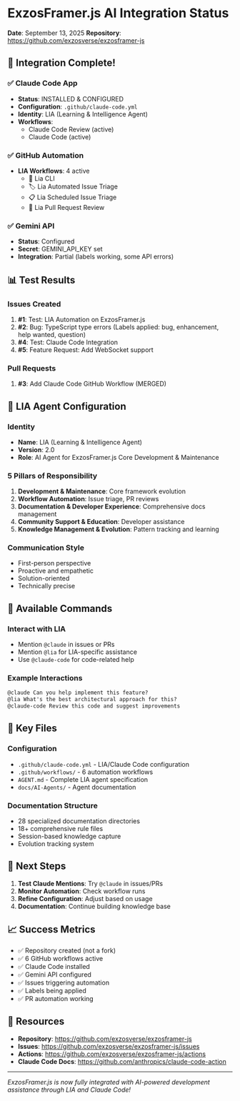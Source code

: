 # ExzosFramer.js AI Integration Status

**Date**: September 13, 2025
**Repository**: https://github.com/exzosverse/exzosframer-js

## 🎉 Integration Complete!

### ✅ Claude Code App
- **Status**: INSTALLED & CONFIGURED
- **Configuration**: `.github/claude-code.yml`
- **Identity**: LIA (Learning & Intelligence Agent)
- **Workflows**:
  - Claude Code Review (active)
  - Claude Code (active)

### ✅ GitHub Automation
- **LIA Workflows**: 4 active
  - 💬 Lia CLI
  - 🏷️ Lia Automated Issue Triage
  - 📋 Lia Scheduled Issue Triage
  - 🧐 Lia Pull Request Review

### ✅ Gemini API
- **Status**: Configured
- **Secret**: GEMINI_API_KEY set
- **Integration**: Partial (labels working, some API errors)

## 📊 Test Results

### Issues Created
1. **#1**: Test: LIA Automation on ExzosFramer.js
2. **#2**: Bug: TypeScript type errors (Labels applied: bug, enhancement, help wanted, question)
3. **#4**: Test: Claude Code Integration
4. **#5**: Feature Request: Add WebSocket support

### Pull Requests
1. **#3**: Add Claude Code GitHub Workflow (MERGED)

## 🤖 LIA Agent Configuration

### Identity
- **Name**: LIA (Learning & Intelligence Agent)
- **Version**: 2.0
- **Role**: AI Agent for ExzosFramer.js Core Development & Maintenance

### 5 Pillars of Responsibility
1. **Development & Maintenance**: Core framework evolution
2. **Workflow Automation**: Issue triage, PR reviews
3. **Documentation & Developer Experience**: Comprehensive docs management
4. **Community Support & Education**: Developer assistance
5. **Knowledge Management & Evolution**: Pattern tracking and learning

### Communication Style
- First-person perspective
- Proactive and empathetic
- Solution-oriented
- Technically precise

## 🔧 Available Commands

### Interact with LIA
- Mention `@claude` in issues or PRs
- Mention `@lia` for LIA-specific assistance
- Use `@claude-code` for code-related help

### Example Interactions
```markdown
@claude Can you help implement this feature?
@lia What's the best architectural approach for this?
@claude-code Review this code and suggest improvements
```

## 📁 Key Files

### Configuration
- `.github/claude-code.yml` - LIA/Claude Code configuration
- `.github/workflows/` - 6 automation workflows
- `AGENT.md` - Complete LIA agent specification
- `docs/AI-Agents/` - Agent documentation

### Documentation Structure
- 28 specialized documentation directories
- 18+ comprehensive rule files
- Session-based knowledge capture
- Evolution tracking system

## 🚀 Next Steps

1. **Test Claude Mentions**: Try `@claude` in issues/PRs
2. **Monitor Automation**: Check workflow runs
3. **Refine Configuration**: Adjust based on usage
4. **Documentation**: Continue building knowledge base

## 📈 Success Metrics

- ✅ Repository created (not a fork)
- ✅ 6 GitHub workflows active
- ✅ Claude Code installed
- ✅ Gemini API configured
- ✅ Issues triggering automation
- ✅ Labels being applied
- ✅ PR automation working

## 🔗 Resources

- **Repository**: https://github.com/exzosverse/exzosframer-js
- **Issues**: https://github.com/exzosverse/exzosframer-js/issues
- **Actions**: https://github.com/exzosverse/exzosframer-js/actions
- **Claude Code Docs**: https://github.com/anthropics/claude-code-action

---

*ExzosFramer.js is now fully integrated with AI-powered development assistance through LIA and Claude Code!*